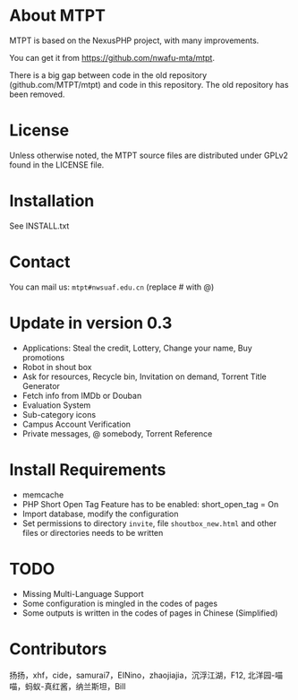 # About MTPT

MTPT is based on the NexusPHP project, with many improvements.

You can get it from https://github.com/nwafu-mta/mtpt.

There is a big gap between code in the old repository (github.com/MTPT/mtpt) and code in this repository. The old repository has been removed.

# License

Unless otherwise noted, the MTPT source files are distributed under GPLv2 found in the LICENSE file.

# Installation

See INSTALL.txt

# Contact

You can mail us: `mtpt#nwsuaf.edu.cn` (replace # with @)

# Update in version 0.3

* Applications: Steal the credit, Lottery, Change your name, Buy promotions
* Robot in shout box
* Ask for resources, Recycle bin, Invitation on demand, Torrent Title Generator
* Fetch info from IMDb or Douban
* Evaluation System
* Sub-category icons
* Campus Account Verification
* Private messages, @ somebody, Torrent Reference

# Install Requirements

* memcache
* PHP Short Open Tag Feature has to be enabled: short_open_tag = On
* Import database, modify the configuration
* Set permissions to directory `invite`, file `shoutbox_new.html` and other files or directories needs to be written

# TODO

* Missing Multi-Language Support
* Some configuration is mingled in the codes of pages
* Some outputs is written in the codes of pages in Chinese (Simplified)


# Contributors

扬扬，xhf，cide，samurai7，EINino，zhaojiajia，沉浮江湖，F12, 北洋园-喵喵，蚂蚁-真红酱，纳兰斯坦，Bill
